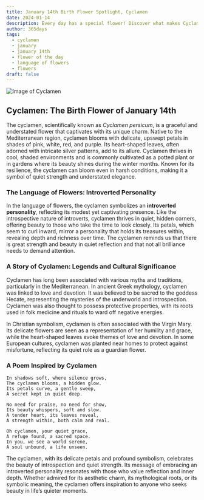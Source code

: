```yaml
---
title: January 14th Birth Flower Spotlight, Cyclamen
date: 2024-01-14
description: Every day has a special flower! Discover what makes Cyclamen unique as today’s birth flower and its symbolic meaning.
author: 365days
tags:
  - cyclamen
  - january
  - january 14th
  - flower of the day
  - language of flowers
  - flowers
draft: false
---
```


![Image of Cyclamen](https://cdn.pixabay.com/photo/2014/10/08/17/43/cyclamen-480477_1280.jpg#center)


## Cyclamen: The Birth Flower of January 14th

The cyclamen, scientifically known as _Cyclamen persicum_, is a graceful and understated flower that captivates with its unique charm. Native to the Mediterranean region, cyclamen blooms with delicate, upswept petals in shades of pink, white, red, and purple. Its heart-shaped leaves, often adorned with intricate silver patterns, add to its allure. Cyclamen thrives in cool, shaded environments and is commonly cultivated as a potted plant or in gardens where its beauty shines during the winter months. Known for its resilience, the cyclamen can bloom even in harsh conditions, making it a symbol of quiet strength and understated elegance.

### The Language of Flowers: Introverted Personality

In the language of flowers, the cyclamen symbolizes an **introverted personality**, reflecting its modest yet captivating presence. Like the introspective nature of introverts, cyclamen thrives in quiet, hidden corners, offering beauty to those who take the time to look closely. Its petals, which seem to curl inward, mirror a personality that holds its treasures within, revealing depth and richness over time. The cyclamen reminds us that there is great strength and beauty in quiet reflection and that not all brilliance needs to demand attention.

### A Story of Cyclamen: Legends and Cultural Significance

Cyclamen has long been associated with various myths and traditions, particularly in the Mediterranean. In ancient Greek mythology, cyclamen was linked to love and devotion. It was believed to be sacred to the goddess Hecate, representing the mysteries of the underworld and introspection. Cyclamen was also thought to possess protective properties, with its roots used in folk medicine and rituals to ward off negative energies.

In Christian symbolism, cyclamen is often associated with the Virgin Mary. Its delicate flowers are seen as a representation of her humility and grace, while the heart-shaped leaves evoke themes of love and devotion. In some European cultures, cyclamen was planted near homes to protect against misfortune, reflecting its quiet role as a guardian flower.

### A Poem Inspired by Cyclamen

```
In shadows soft, where silence grows,  
The cyclamen blooms, a hidden glow.  
Its petals curve, a gentle sweep,  
A secret kept in quiet deep.  

No need for praise, no need for show,  
Its beauty whispers, soft and slow.  
A tender heart, its leaves reveal,  
A strength within, both calm and real.  

Oh cyclamen, your quiet grace,  
A refuge found, a sacred space.  
In you, we see a world serene,  
A soul unbound, a life unseen.  
```

The cyclamen, with its delicate petals and profound symbolism, celebrates the beauty of introspection and quiet strength. Its message of embracing an introverted personality resonates with those who value reflection and inner depth. Whether admired for its aesthetic charm, its mythological roots, or its symbolic meaning, the cyclamen offers inspiration to anyone who seeks beauty in life’s quieter moments.


